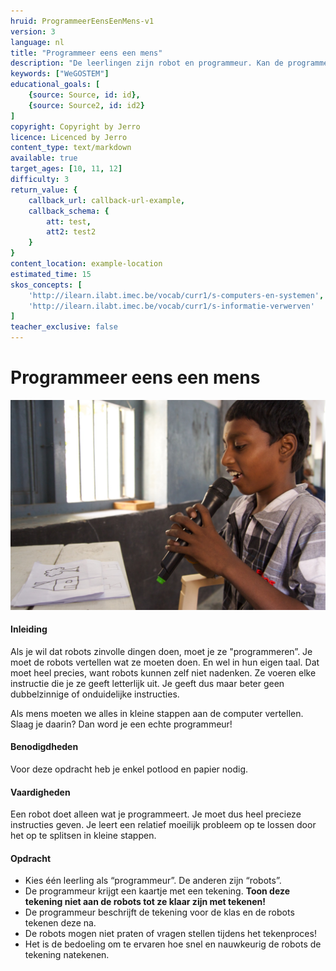 ```yaml
---
hruid: ProgrammeerEensEenMens-v1
version: 3
language: nl
title: "Programmeer eens een mens"
description: "De leerlingen zijn robot en programmeur. Kan de programmeur de tekening perfect laten overtekenen door de robots?"
keywords: ["WeGOSTEM"]
educational_goals: [
    {source: Source, id: id}, 
    {source: Source2, id: id2}
]
copyright: Copyright by Jerro
licence: Licenced by Jerro
content_type: text/markdown
available: true
target_ages: [10, 11, 12]
difficulty: 3
return_value: {
    callback_url: callback-url-example,
    callback_schema: {
        att: test,
        att2: test2
    }
}
content_location: example-location
estimated_time: 15
skos_concepts: [
    'http://ilearn.ilabt.imec.be/vocab/curr1/s-computers-en-systemen', 
    'http://ilearn.ilabt.imec.be/vocab/curr1/s-informatie-verwerven'
]
teacher_exclusive: false
---
```


# Programmeer eens een mens

![](embed/PeeMKind.jpg "Programmeer eens een mens")

#### Inleiding
Als je wil dat robots zinvolle dingen doen, moet je ze "programmeren”. Je moet de robots vertellen wat ze moeten doen. En wel in hun eigen taal. Dat moet heel precies, want robots kunnen zelf niet nadenken. Ze voeren elke instructie die je ze geeft letterlijk uit. Je geeft dus maar beter geen dubbelzinnige of onduidelijke instructies.

Als mens moeten we alles in kleine stappen aan de computer vertellen. Slaag je daarin? Dan word je een echte programmeur!


#### Benodigdheden 
Voor deze opdracht heb je enkel potlood en papier nodig.


#### Vaardigheden
Een robot doet alleen wat je programmeert. Je moet dus heel precieze instructies geven. Je leert een relatief moeilijk probleem op te lossen door het op te splitsen in kleine stappen.


#### Opdracht
* Kies één leerling als “programmeur”. De anderen zijn “robots”.
* De programmeur krijgt een kaartje met een tekening. **Toon deze tekening niet aan de robots tot ze klaar zijn met tekenen!**
* De programmeur beschrijft de tekening voor de klas en de robots tekenen deze na.
* De robots mogen niet praten of vragen stellen tijdens het tekenproces!
* Het is de bedoeling om te ervaren hoe snel en nauwkeurig de robots de tekening natekenen.
